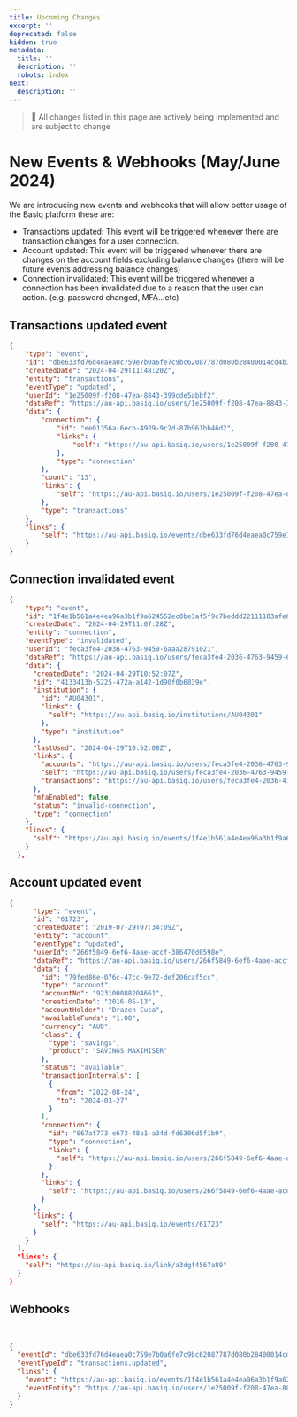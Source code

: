 ```yaml
---
title: Upcoming Changes
excerpt: ''
deprecated: false
hidden: true
metadata:
  title: ''
  description: ''
  robots: index
next:
  description: ''
---
```

> 🚧 All changes listed in this page are actively being implemented and are subject to change

# New Events & Webhooks (May/June 2024)

We are introducing new events and webhooks that will allow better usage of the Basiq platform these are:

- Transactions updated: This event will be triggered whenever there are transaction changes for a user connection. 
- Account updated: This event will be triggered whenever there are changes on the account fields excluding balance changes (there will be future events addressing balance changes)
- Connection invalidated: This event will be triggered whenever a connection has been invalidated due to a reason that the user can action. (e.g. password changed, MFA...etc)

## Transactions updated event

```json transactions.updated
{
    "type": "event",
    "id": "dbe633fd76d4eaea0c759e7b0a6fe7c9bc62087787d080b28400014cd4b3a998",
    "createdDate": "2024-04-29T11:48:20Z",
    "entity": "transactions",
    "eventType": "updated",
    "userId": "1e25009f-f208-47ea-8843-399cde5abbf2",
    "dataRef": "https://au-api.basiq.io/users/1e25009f-f208-47ea-8843-399cde5abbf2/transactions",
    "data": {
        "connection": {
            "id": "ee01356a-6ecb-4929-9c2d-87b961bb46d2",
            "links": {
                "self": "https://au-api.basiq.io/users/1e25009f-f208-47ea-8843-399cde5abbf2/connections/ee01356a-6ecb-4929-9c2d-87b961bb46d2"
            },
            "type": "connection"
        },
        "count": "13",
        "links": {
            "self": "https://au-api.basiq.io/users/1e25009f-f208-47ea-8843-399cde5abbf2/transactions?filter=connection.id.eq('ee01356a-6ecb-4929-9c2d-87b961bb46d2')"
        },
        "type": "transactions"
    },
    "links": {
        "self": "https://au-api.basiq.io/events/dbe633fd76d4eaea0c759e7b0a6fe7c9bc62087787d080b28400014cd4b3a998"
    }
}
```

## Connection invalidated event

```json connection.invalidated
{
    "type": "event",
    "id": "1f4e1b561a4e4ea96a3b1f9a624552ec0be3af5f9c7beddd22111103afe030e8",
    "createdDate": "2024-04-29T11:07:28Z",
    "entity": "connection",
    "eventType": "invalidated",
    "userId": "feca3fe4-2036-4763-9459-6aaa28791021",
    "dataRef": "https://au-api.basiq.io/users/feca3fe4-2036-4763-9459-6aaa28791021/connections/4133413b-5225-472a-a142-1d90f0b6839e",
    "data": {
      "createdDate": "2024-04-29T10:52:07Z",
      "id": "4133413b-5225-472a-a142-1d90f0b6839e",
      "institution": {
        "id": "AU04301",
        "links": {
          "self": "https://au-api.basiq.io/institutions/AU04301"
        },
        "type": "institution"
      },
      "lastUsed": "2024-04-29T10:52:08Z",
      "links": {
        "accounts": "https://au-api.basiq.io/users/feca3fe4-2036-4763-9459-6aaa28791021/accounts?filter=institution.id.eq('AU04301')",
        "self": "https://au-api.basiq.io/users/feca3fe4-2036-4763-9459-6aaa28791021/connections/4133413b-5225-472a-a142-1d90f0b6839e",
        "transactions": "https://au-api.basiq.io/users/feca3fe4-2036-4763-9459-6aaa28791021/transactions?filter=institution.id.eq('AU04301')"
      },
      "mfaEnabled": false,
      "status": "invalid-connection",
      "type": "connection"
    },
    "links": {
      "self": "https://au-api.basiq.io/events/1f4e1b561a4e4ea96a3b1f9a624552ec0be3af5f9c7beddd22111103afe030e8"
    }
  },
```

## Account updated event

```json account.updated
{
      "type": "event",
      "id": "61723",
      "createdDate": "2019-07-29T07:34:09Z",
      "entity": "account",
      "eventType": "updated",
      "userId": "266f5849-6ef6-4aae-accf-386470d0598e",
      "dataRef": "https://au-api.basiq.io/users/266f5849-6ef6-4aae-accf-386470d0598e/accounts/79fed86e-076c-47cc-9e72-def206caf5cc",
      "data": {
        "id": "79fed86e-076c-47cc-9e72-def206caf5cc",
        "type": "account",
        "accountNo": "923100088204661",
        "creationDate": "2016-05-13",
        "accountHolder": "Drazen Cuca",
        "availableFunds": "1.00",
        "currency": "AUD",
        "class": {
          "type": "savings",
          "product": "SAVINGS MAXIMISER"
        },
        "status": "available",
        "transactionIntervals": [
          {
            "from": "2022-08-24",
            "to": "2024-03-27"
          }
        ],
        "connection": {
          "id": "667af773-e673-48a1-a34d-fd6306d5f1b9",
          "type": "connection",
          "links": {
            "self": "https://au-api.basiq.io/users/266f5849-6ef6-4aae-accf-386470d0598e/connections/667af773-e673-48a1-a34d-fd6306d5f1b9"
          }
        },
        "links": {
          "self": "https://au-api.basiq.io/users/266f5849-6ef6-4aae-accf-386470d0598e/accounts/79fed86e-076c-47cc-9e72-def206caf5cc"
        }
      },
      "links": {
        "self": "https://au-api.basiq.io/events/61723"
      }
    }
  ],
  "links": {
    "self": "https://au-api.basiq.io/link/a3dgf4567a89"
  }
}
```

## Webhooks

<br />

```json webhook transactions.updated
{
  "eventId": "dbe633fd76d4eaea0c759e7b0a6fe7c9bc62087787d080b28400014cd4b3a998",
  "eventTypeId": "transactions.updated",
  "links": {
    "event": "https://au-api.basiq.io/events/1f4e1b561a4e4ea96a3b1f9a624552ec0be3af5f9c7beddd22111103afe030e8",
    "eventEntity": "https://au-api.basiq.io/users/1e25009f-f208-47ea-8843-399cde5abbf2/transactions?filter=connection.id.eq('ee01356a-6ecb-4929-9c2d-87b961bb46d2')"
  }
}
```